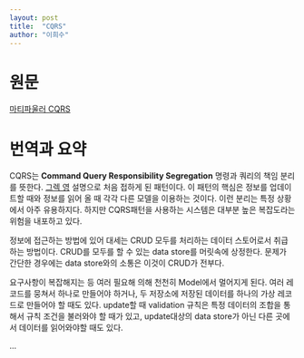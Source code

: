 ```yaml
---
layout: post
title:  "CQRS"
author: "이희수"
---
```


# 원문

[마티파울러 CQRS](https://martinfowler.com/bliki/CQRS.html)

# 번역과 요약

CQRS는 **Command Query Responsibility Segregation** 명령과 쿼리의 책임 분리를 뜻한다. [그렉 영](https://twitter.com/gregyoung) 설명으로 처음 접하게 된 패턴이다. 이 패턴의 핵심은 정보를 업데이트할 때와 정보를 읽어 올 때 각각 다른 모델을 이용하는 것이다. 이런 분리는 특정 상황에서 아주 유용하지다. 하지만 CQRS패턴을 사용하는 시스템은 대부분 높은 복잡도라는 위험을 내포하고 있다.

정보에 접근하는 방법에 있어 대세는 CRUD 모두를 처리하는 데이터 스토어로서 취급하는 방법이다. CRUD를 모두를 할 수 있는 data store를 머릿속에 상정한다. 문제가 간단한 경우에는 data store와의 소통은 이것이 CRUD가 전부다.

요구사항이 복잡해지는 등 여러 필요해 의해 천천히 Model에서 멀어지게 된다. 여러 레코드를 뭉쳐서 하나로 만들어야 하거나, 두 저장소에 저장된 데이터를 하나의 가상 레코드로 만들어야 할 때도 있다. update할 때 validation 규칙은 특정 데이터의 조합을 통해서 규칙 조건을 불러와야 할 때가 있고, update대상의 data store가 아닌 다른 곳에서 데이터를 읽어와야할 때도 있다.

...



